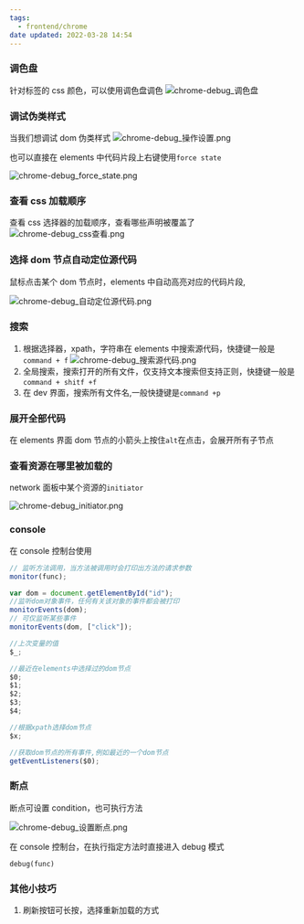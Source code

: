 ```yaml
---
tags:
  - frontend/chrome
date updated: 2022-03-28 14:54
---
```


### 调色盘

针对标签的 css 颜色，可以使用调色盘调色
![chrome-debug_调色盘](chrome-debug_调色盘.png)

### 调试伪类样式

当我们想调试 dom 伪类样式
![chrome-debug_操作设置.png](chrome-debug_操作设置.png)

也可以直接在 elements 中代码片段上右键使用`force state`

![chrome-debug_force_state.png](chrome-debug_force_state.png)

### 查看 css 加载顺序

查看 css 选择器的加载顺序，查看哪些声明被覆盖了
![chrome-debug_css查看.png](chrome-debug_css查看.png)

### 选择 dom 节点自动定位源代码

鼠标点击某个 dom 节点时，elements 中自动高亮对应的代码片段,

![chrome-debug_自动定位源代码.png](chrome-debug_自动定位源代码.png)

### 搜索

1. 根据选择器，xpath，字符串在 elements 中搜索源代码，快捷键一般是`command + f`
   ![chrome-debug_搜索源代码.png](chrome-debug_搜索源代码.png)
2. 全局搜索，搜索打开的所有文件，仅支持文本搜索但支持正则，快捷键一般是`command + shitf +f`
3. 在 dev 界面，搜索所有文件名,一般快捷键是`command +p`

### 展开全部代码

在 elements 界面 dom 节点的小箭头上按住`alt`在点击，会展开所有子节点

### 查看资源在哪里被加载的

network 面板中某个资源的`initiator`

![chrome-debug_initiator.png](chrome-debug_initiator.png)

### console

在 console 控制台使用

```javascript
// 监听方法调用，当方法被调用时会打印出方法的请求参数
monitor(func);

var dom = document.getElementById("id");
//监听dom对象事件，任何有关该对象的事件都会被打印
monitorEvents(dom);
// 可仅监听某些事件
monitorEvents(dom, ["click"]);

//上次变量的值
$_;

//最近在elements中选择过的dom节点
$0;
$1;
$2;
$3;
$4;

//根据xpath选择dom节点
$x;

//获取dom节点的所有事件,例如最近的一个dom节点
getEventListeners($0);
```

### 断点

断点可设置 condition，也可执行方法

![chrome-debug_设置断点.png](chrome-debug_设置断点.png)

在 console 控制台，在执行指定方法时直接进入 debug 模式

```shell
debug(func)
```

### 其他小技巧

1. 刷新按钮可长按，选择重新加载的方式
